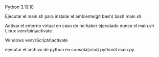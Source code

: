 Python 3.10.10

Ejecutar el main.sh para instalar el ambiente(git bash)
bash main.sh

Activar el entorno virtual en caso de no haber ejecutado nunca el main.sh
Linux
venv\bin\activate

Windows
venv\Scripts\activate

ejecutar el archivo de python en consola(cmd)
python3 main.py
